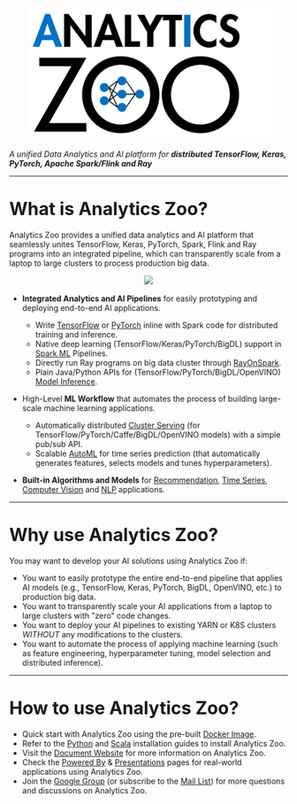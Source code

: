 <div align="center">
   <p align="center"> <img src="https://github.com/analytics-zoo/analytics-zoo.github.io/blob/master/img/logo.jpg" height=240px; weight=320px;"><br></p>
</div>
      
_A unified Data Analytics and AI platform for **distributed TensorFlow, Keras, PyTorch, Apache Spark/Flink and Ray**_

---

# <font size="6"> What is Analytics Zoo? </font>

Analytics Zoo provides a unified data analytics and AI platform that seamlessly unites TensorFlow, Keras, PyTorch, Spark, Flink and Ray programs into an integrated pipeline, which can transparently scale from a laptop to large clusters to process production big data.

<div align="center">
   <p align="center"> <img src="https://github.com/intel-analytics/analytics-zoo/tree/master/docs/docs/Image/blockdiagram.jpg" height=240px; weight=718px;"><br></p>
</div>


- **Integrated Analytics and AI Pipelines** for easily prototyping and deploying end-to-end AI applications. 
  - Write [TensorFlow](https://analytics-zoo.github.io/master/#ProgrammingGuide/tensorflow/#tfpark-api) or [PyTorch](https://analytics-zoo.github.io/master/#ProgrammingGuide/pytorch/) inline with Spark code for distributed training and inference.
  - Native deep learning (TensorFlow/Keras/PyTorch/BigDL) support in [Spark ML](https://analytics-zoo.github.io/master/#ProgrammingGuide/nnframes) Pipelines.
  - Directly run Ray programs on big data cluster through [RayOnSpark](https://analytics-zoo.github.io/master/#ProgrammingGuide/rayonspark/). 
  - Plain Java/Python APIs for (TensorFlow/PyTorch/BigDL/OpenVINO) [Model Inference](https://analytics-zoo.github.io/master/#ProgrammingGuide/inference). 

- High-Level **ML Workflow** that automates the process of building large-scale machine learning applications.
  - Automatically distributed [Cluster Serving](https://analytics-zoo.github.io/master/#ClusterServingGuide/ProgrammingGuide) (for TensorFlow/PyTorch/Caffe/BigDL/OpenVINO models) with a simple pub/sub API. 
  - Scalable [AutoML](https://github.com/intel-analytics/analytics-zoo/blob/automl/pyzoo/zoo/automl/README.md) for time series prediction (that automatically generates features, selects models and tunes hyperparameters).

- **Built-in Algorithms and Models** for [Recommendation](https://analytics-zoo.github.io/master/#APIGuide/Models/recommendation/), [Time Series](https://analytics-zoo.github.io/master/#APIGuide/Models/anomaly-detection/), [Computer Vision](https://analytics-zoo.github.io/master/#APIGuide/Models/object-detection/) and [NLP](https://analytics-zoo.github.io/master/#APIGuide/Models/seq2seq/) applications.

---

# <font size="6">Why use Analytics Zoo? </font>

You may want to develop your AI solutions using Analytics Zoo if:
- You want to easily prototype the entire end-to-end pipeline that applies AI models (e.g., TensorFlow, Keras, PyTorch, BigDL, OpenVINO, etc.) to production big data.
- You want to transparently scale your AI applications from a laptop to large clusters with "zero" code changes.
- You want to deploy your AI pipelines to existing YARN or K8S clusters *WITHOUT* any modifications to the clusters.
- You want to automate the process of applying machine learning (such as feature engineering, hyperparameter tuning, model selection and distributed inference). 


---

# <font size="6">How to use Analytics Zoo? </font>

- Quick start with Analytics Zoo using the pre-built [Docker Image](https://analytics-zoo.github.io/master/#DockerUserGuide/index).
- Refer to the [Python](https://analytics-zoo.github.io/master/#PythonUserGuide/install/) and [Scala](https://analytics-zoo.github.io/master/#ScalaUserGuide/install/) installation guides to install Analytics Zoo.
- Visit the [Document Website](https://analytics-zoo.github.io/) for more information on Analytics Zoo.
- Check the [Powered By](https://analytics-zoo.github.io/master/#powered-by/) & [Presentations](https://analytics-zoo.github.io/master/#presentations/) pages for real-world applications using Analytics Zoo.
- Join the [Google Group](https://groups.google.com/forum/#!forum/bigdl-user-group) (or subscribe to the [Mail List](mailto:bigdl-user-group+subscribe@googlegroups.com)) for more questions and discussions on Analytics Zoo.
